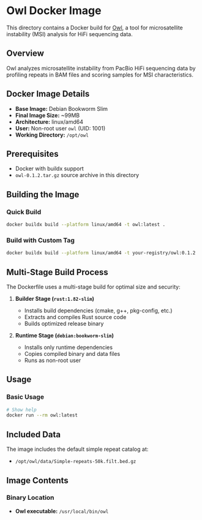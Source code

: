 # Owl Docker Image

This directory contains a Docker build for [Owl](https://github.com/PacificBiosciences/owl), a tool for microsatellite instability (MSI) analysis for HiFi sequencing data.

## Overview

Owl analyzes microsatellite instability from PacBio HiFi sequencing data by profiling repeats in BAM files and scoring samples for MSI characteristics.

## Docker Image Details

- **Base Image:** Debian Bookworm Slim
- **Final Image Size:** ~99MB
- **Architecture:** linux/amd64
- **User:** Non-root user `owl` (UID: 1001)
- **Working Directory:** `/opt/owl`

## Prerequisites

- Docker with buildx support
- `owl-0.1.2.tar.gz` source archive in this directory

## Building the Image

### Quick Build
```bash
docker buildx build --platform linux/amd64 -t owl:latest .
```

### Build with Custom Tag
```bash
docker buildx build --platform linux/amd64 -t your-registry/owl:0.1.2 .
```

## Multi-Stage Build Process

The Dockerfile uses a multi-stage build for optimal size and security:

1. **Builder Stage (`rust:1.82-slim`)**
   - Installs build dependencies (cmake, g++, pkg-config, etc.)
   - Extracts and compiles Rust source code
   - Builds optimized release binary

2. **Runtime Stage (`debian:bookworm-slim`)**
   - Installs only runtime dependencies
   - Copies compiled binary and data files
   - Runs as non-root user

## Usage

### Basic Usage
```bash
# Show help
docker run --rm owl:latest
```

## Included Data

The image includes the default simple repeat catalog at:
- `/opt/owl/data/Simple-repeats-50k.filt.bed.gz`

## Image Contents

### Binary Location
- **Owl executable:** `/usr/local/bin/owl`
